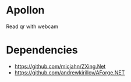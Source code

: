 # Apollon
Read qr with webcam

# Dependencies
- https://github.com/micjahn/ZXing.Net
- https://github.com/andrewkirillov/AForge.NET
